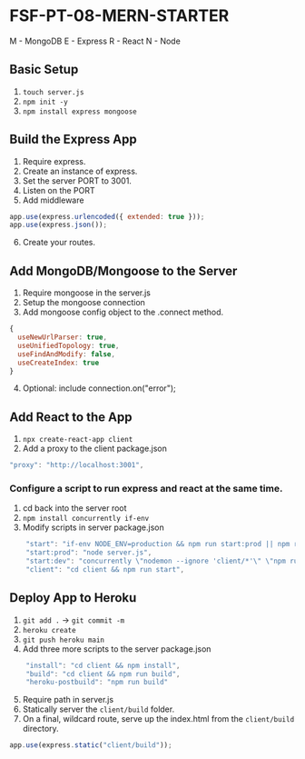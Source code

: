 # FSF-PT-08-MERN-STARTER

M - MongoDB
E - Express
R - React
N - Node

## Basic Setup

1. `touch server.js`
2. `npm init -y`
3. `npm install express mongoose`

## Build the Express App

1. Require express.
2. Create an instance of express.
3. Set the server PORT to 3001.
4. Listen on the PORT
5. Add middleware

```javascript
app.use(express.urlencoded({ extended: true }));
app.use(express.json());
```

6. Create your routes.

## Add MongoDB/Mongoose to the Server

1. Require mongoose in the server.js
2. Setup the mongoose connection
3. Add mongoose config object to the .connect method.

```javascript
{
  useNewUrlParser: true,
  useUnifiedTopology: true,
  useFindAndModify: false,
  useCreateIndex: true
}
```

4. Optional: include connection.on("error");

## Add React to the App

1. `npx create-react-app client`
2. Add a proxy to the client package.json

```javascript
"proxy": "http://localhost:3001",
```

### Configure a script to run express and react at the same time.

1. cd back into the server root
2. `npm install concurrently if-env`
3. Modify scripts in server package.json

```javascript
    "start": "if-env NODE_ENV=production && npm run start:prod || npm run start:dev",
    "start:prod": "node server.js",
    "start:dev": "concurrently \"nodemon --ignore 'client/*'\" \"npm run client\"",
    "client": "cd client && npm run start",
```

## Deploy App to Heroku

1. `git add .` -> `git commit -m `
2. `heroku create`
3. `git push heroku main`
4. Add three more scripts to the server package.json

```javascript
    "install": "cd client && npm install",
    "build": "cd client && npm run build",
    "heroku-postbuild": "npm run build"
```

5. Require path in server.js
6. Statically server the `client/build` folder.
7. On a final, wildcard route, serve up the index.html from the `client/build` directory.

```javascript
app.use(express.static("client/build"));
```

